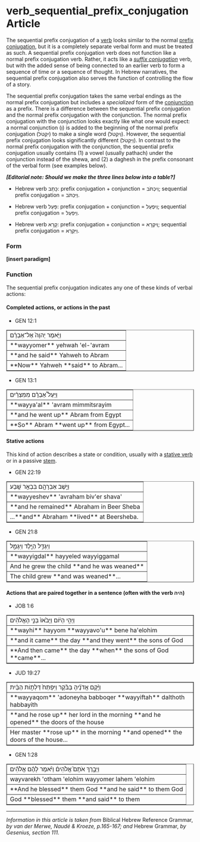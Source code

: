 # verb_sequential_prefix_conjugation Article
The sequential prefix conjugation of a [verb](https://git.door43.org/Door43/en-uhg/src/master/content/verb/02.md) looks similar to the normal [prefix conjugation](https://git.door43.org/Door43/en-uhg/src/master/content/verb_imperfect/02.md), but it is a completely separate verbal form and must be treated as such. A sequential prefix conjugation verb does not function like a normal prefix conjugation verb. Rather, it acts like a *[suffix conjugation](https://git.door43.org/Door43/en-uhg/src/master/content/verb_perfect/02.md)* verb, but with the added sense of being connected to an earlier verb to form a sequence of time or a sequence of thought. In Hebrew narratives, the sequential prefix conjugation also serves the function of controlling the flow of a story.

The sequential prefix conjugation takes the same verbal endings as the normal prefix conjugation but includes a *specialized* form of the [conjunction](https://git.door43.org/Door43/en-uhg/src/master/content/conjunction/02.md) as a prefix. There is a difference between the sequential prefix conjugation and the normal prefix conjugation with the conjunction. The normal prefix conjugation with the conjunction looks exactly like what one would expect: a normal conjunction (וְ) is added to the beginning of the normal prefix conjugation (יִקְטֹל) to make a single word (וְיִקְטֹל).  However, the sequential prefix conjugation looks significantly different (וַיִּקְטֹל). In contrast to the normal prefix conjugation with the conjunction, the sequential prefix conjugation usually contains (1) a vowel (usually pathach) under the conjunction instead of the shewa, and (2) a daghesh in the prefix consonant of the verbal form (see examples below).

***[Editorial note: Should we make the three lines below into a table?]***
* Hebrew verb כָּתַב: prefix conjugation + conjunction = וְיִכְתֹּב; sequential prefix conjugation = וַיִּכְתֹּב.

* Hebrew verb פָּעַל: prefix conjugation + conjunction = וְיִפְעַל; sequential prefix conjugation = וַיִּפְעַל.

* Hebrew verb קָרָא: prefix conjugation + conjunction = וְיִקְרָא; sequential prefix conjugation = וַיִּקְרָא.

### Form

**[insert paradigm]**

### Function

The sequential prefix conjugation indicates any one of these kinds of verbal actions:

#### Completed actions, or actions in the past
* GEN 12:1
<table border="1" class="docutils">
<colgroup>
<col width="100%" />
</colgroup>
<tbody valign="top">
<tr class="row-odd"><td>וַיֹּ֤אמֶר יְהוָה֙ אֶל־אַבְרָ֔ם</td>
</tr>
<tr class="row-even"><td>**wayyomer** yehwah 'el-'avram</td>
</tr>
<tr class="row-odd"><td>**and he said** Yahweh to Abram</td>
</tr>
<tr class="row-even"><td>**Now** Yahweh **said** to Abram...</td>
</tr>
</tbody>
</table>

* GEN 13:1
<table border="1" class="docutils">
<colgroup>
<col width="100%" />
</colgroup>
<tbody valign="top">
<tr class="row-odd"><td>וַיַּעַל֩ אַבְרָ֨ם מִמִּצְרַ֜יִם</td>
</tr>
<tr class="row-even"><td>**wayya'al** 'avram mimmitsrayim</td>
</tr>
<tr class="row-odd"><td>**and he went up** Abram from Egypt</td>
</tr>
<tr class="row-even"><td>**So** Abram **went up** from Egypt...</td>
</tr>
</tbody>
</table>

#### Stative actions
This kind of action describes a state or condition, usually with a [stative verb](https://git.door43.org/Door43/en-uhg/src/master/content/verb/02.md#non-action-or-stative-verbs) or in a passive [stem](https://git.door43.org/Door43/en-uhg/src/master/content/stem/02.md).
* GEN 22:19
<table border="1" class="docutils">
<colgroup>
<col width="100%" />
</colgroup>
<tbody valign="top">
<tr class="row-odd"><td>וַיֵּ֥שֶׁב אַבְרָהָ֖ם בִּבְאֵ֥ר שָֽׁבַע</td>
</tr>
<tr class="row-even"><td>**wayyeshev** 'avraham biv'er shava'</td>
</tr>
<tr class="row-odd"><td>**and he remained** Abraham in Beer Sheba</td>
</tr>
<tr class="row-even"><td>...**and** Abraham **lived** at Beersheba.</td>
</tr>
</tbody>
</table>

* GEN 21:8
<table border="1" class="docutils">
<colgroup>
<col width="100%" />
</colgroup>
<tbody valign="top">
<tr class="row-odd"><td>וַיִּגְדַּ֥ל הַיֶּ֖לֶד וַיִּגָּמַ֑ל</td>
</tr>
<tr class="row-even"><td>**wayyigdal** hayyeled wayyiggamal</td>
</tr>
<tr class="row-odd"><td>And he grew the child **and he was weaned**</td>
</tr>
<tr class="row-even"><td>The child grew **and was weaned**...</td>
</tr>
</tbody>
</table>

#### Actions that are paired together in a sentence (often with the verb היה)
* JOB 1:6
<table border="1" class="docutils">
<colgroup>
<col width="100%" />
</colgroup>
<tbody valign="top">
<tr class="row-odd"><td>וַיְהִ֣י הַיּ֔וֹם וַיָּבֹ֙אוּ֙ בְּנֵ֣י הָאֱלֹהִ֔ים</td>
</tr>
<tr class="row-even"><td>**wayhi** hayyom **wayyavo'u** bene ha'elohim</td>
</tr>
<tr class="row-odd"><td>**and it came** the day **and they went** the sons of God</td>
</tr>
<tr class="row-even"><td>**And then came** the day **when** the sons of God **came**...</td>
</tr>
</tbody>
</table>

* JUD 19:27
<table border="1" class="docutils">
<colgroup>
<col width="100%" />
</colgroup>
<tbody valign="top">
<tr class="row-odd"><td>וַיָּ֨קָם אֲדֹנֶ֜יהָ בַּבֹּ֗קֶר וַיִּפְתַּח֙ דַּלְת֣וֹת הַבַּ֔יִת</td>
</tr>
<tr class="row-even"><td>**wayyaqom** 'adoneyha babboqer **wayyiftah** dalthoth habbayith</td>
</tr>
<tr class="row-odd"><td>**and he rose up** her lord in the morning **and he opened** the doors of the house</td>
</tr>
<tr class="row-even"><td>Her master **rose up** in the morning **and opened** the doors of the house...</td>
</tr>
</tbody>
</table>

* GEN 1:28
<table border="1" class="docutils">
<colgroup>
<col width="100%" />
</colgroup>
<tbody valign="top">
<tr class="row-odd"><td>וַיְבָ֣רֶךְ אֹתָם֮ אֱלֹהִים֒ וַיֹּ֨אמֶר לָהֶ֜ם אֱלֹהִ֗ים</td>
</tr>
<tr class="row-even"><td>wayvarekh 'otham 'elohim wayyomer lahem 'elohim</td>
</tr>
<tr class="row-odd"><td>**And he blessed** them God **and he said** to them God</td>
</tr>
<tr class="row-even"><td>God **blessed** them **and said** to them</td>
</tr>
</tbody>
</table>


-------------------------------------------

*Information in this article is taken from* Biblical Hebrew Reference Grammar, *by van der Merwe, Naudé & Kroeze, p.165-167; and* Hebrew Grammar, *by Gesenius, section 111.*